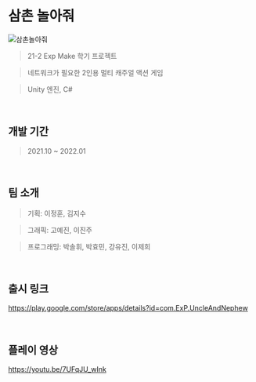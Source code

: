 # 삼촌 놀아줘


![삼촌놀아줘](https://github.com/user-attachments/assets/3fcfe2e4-01fb-4dcc-8894-1d93a9fa2297)

>21-2 Exp Make 학기 프로젝트

>네트워크가 필요한 2인용 멀티 캐주얼 액션 게임

>Unity 엔진, C#
<br/>

## 개발 기간

>2021.10 ~ 2022.01
<br/>

## 팀 소개

>기획: 이정훈, 김지수

>그래픽: 고예진, 이진주

>프로그래밍: 박솔휘, 박효민, 강유진, 이제희
<br/>


## 출시 링크

https://play.google.com/store/apps/details?id=com.ExP.UncleAndNephew

<br/>

## 플레이 영상

https://youtu.be/7UFqJU_wInk

